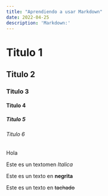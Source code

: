 ```yaml
---
title: "Aprendiendo a usar Markdown"
date: 2022-04-25
description: 'Markdown:'
---
```




# Titulo 1

## Titulo 2

### Titulo 3

#### Titulo 4

##### Titulo 5

###### Titulo 6

Hola

Este es un textomen *Italica*

Este es un texto en **negrita**

Este es un texto en ~~tachado~~
